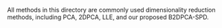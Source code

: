 All methods in this directory are commonly used dimensionality reduction methods, including PCA, 2DPCA, LLE, and our proposed B2DPCA-SPD.
